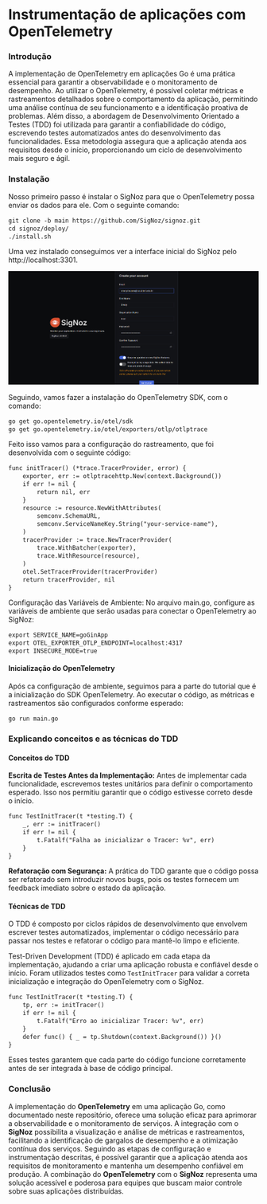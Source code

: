 # Instrumentação de aplicações com OpenTelemetry

### Introdução

A implementação de OpenTelemetry em aplicações Go é uma prática essencial para garantir a observabilidade e o monitoramento de desempenho. Ao utilizar o OpenTelemetry, é possível coletar métricas e rastreamentos detalhados sobre o comportamento da aplicação, permitindo uma análise contínua de seu funcionamento e a identificação proativa de problemas. Além disso, a abordagem de Desenvolvimento Orientado a Testes (TDD) foi utilizada para garantir a confiabilidade do código, escrevendo testes automatizados antes do desenvolvimento das funcionalidades. Essa metodologia assegura que a aplicação atenda aos requisitos desde o início, proporcionando um ciclo de desenvolvimento mais seguro e ágil.

### Instalação

Nosso primeiro passo é instalar o SigNoz para que o OpenTelemetry possa enviar os dados para ele. Com o seguinte comando:

```
git clone -b main https://github.com/SigNoz/signoz.git
cd signoz/deploy/
./install.sh
```

Uma vez instalado conseguimos ver a interface inicial do SigNoz pelo http://localhost:3301.

![alt text](<img/image (5).png>)

Seguindo, vamos fazer a instalação do OpenTelemetry SDK, com o comando:

```
go get go.opentelemetry.io/otel/sdk
go get go.opentelemetry.io/otel/exporters/otlp/otlptrace
```

Feito isso vamos para a configuração do rastreamento, que foi desenvolvida com o seguinte código:

```
func initTracer() (*trace.TracerProvider, error) {
    exporter, err := otlptracehttp.New(context.Background())
    if err != nil {
        return nil, err
    }
    resource := resource.NewWithAttributes(
        semconv.SchemaURL,
        semconv.ServiceNameKey.String("your-service-name"),
    )
    tracerProvider := trace.NewTracerProvider(
        trace.WithBatcher(exporter),
        trace.WithResource(resource),
    )
    otel.SetTracerProvider(tracerProvider)
    return tracerProvider, nil
}
```
Configuração das Variáveis de Ambiente: No arquivo main.go, configure as variáveis de ambiente que serão usadas para conectar o OpenTelemetry ao SigNoz:

``` 
export SERVICE_NAME=goGinApp
export OTEL_EXPORTER_OTLP_ENDPOINT=localhost:4317
export INSECURE_MODE=true
```

#### Inicialização do OpenTelemetry
Após ca configuração de ambiente, seguimos para a parte do tutorial que é a inicialização do SDK OpenTelemetry. Ao executar o código, as métricas e rastreamentos são configurados conforme esperado:

```
go run main.go
```

### Explicando conceitos e as técnicas do TDD

#### Conceitos do TDD
**Escrita de Testes Antes da Implementação:** Antes de implementar cada funcionalidade, escrevemos testes unitários para definir o comportamento esperado. Isso nos permitiu garantir que o código estivesse correto desde o início.

```
func TestInitTracer(t *testing.T) {
    _, err := initTracer()
    if err != nil {
        t.Fatalf("Falha ao inicializar o Tracer: %v", err)
    }
}
```

**Refatoração com Segurança:** A prática do TDD garante que o código possa ser refatorado sem introduzir novos bugs, pois os testes fornecem um feedback imediato sobre o estado da aplicação.

#### Técnicas de TDD

O TDD é composto por ciclos rápidos de desenvolvimento que envolvem escrever testes automatizados, implementar o código necessário para passar nos testes e refatorar o código para mantê-lo limpo e eficiente.

Test-Driven Development (TDD) é aplicado em cada etapa da implementação, ajudando a criar uma aplicação robusta e confiável desde o início.
Foram utilizados testes como ```TestInitTracer``` para validar a correta inicialização e integração do OpenTelemetry com o SigNoz.

```
func TestInitTracer(t *testing.T) {
    tp, err := initTracer()
    if err != nil {
        t.Fatalf("Erro ao inicializar Tracer: %v", err)
    }
    defer func() { _ = tp.Shutdown(context.Background()) }()
}
```

Esses testes garantem que cada parte do código funcione corretamente antes de ser integrada à base de código principal.

### Conclusão 

A implementação do **OpenTelemetry** em uma aplicação Go, como documentado neste repositório, oferece uma solução eficaz para aprimorar a observabilidade e o monitoramento de serviços. A integração com o **SigNoz** possibilita a visualização e análise de métricas e rastreamentos, facilitando a identificação de gargalos de desempenho e a otimização contínua dos serviços. Seguindo as etapas de configuração e instrumentação descritas, é possível garantir que a aplicação atenda aos requisitos de monitoramento e mantenha um desempenho confiável em produção. A combinação do **OpenTelemetry** com o **SigNoz** representa uma solução acessível e poderosa para equipes que buscam maior controle sobre suas aplicações distribuídas.